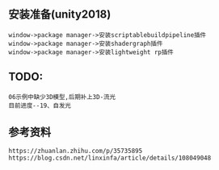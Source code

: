 ## 安装准备(unity2018)
	window->package manager->安装scriptablebuildpipeline插件
	window->package manager->安装shadergraph插件
	window->package manager->安装lightweight rp插件

## TODO:
	06示例中缺少3D模型,后期补上3D-流光
	目前进度--19、自发光

## 参考资料
	https://zhuanlan.zhihu.com/p/35735895
	https://blog.csdn.net/linxinfa/article/details/108049048
